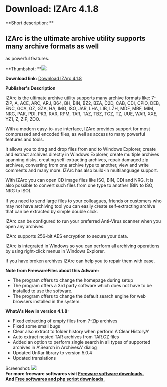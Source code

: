 # Download: IZArc 4.1.8

**Short description: **

## IZArc is the ultimate archive utility supports many archive formats as well
as powerful features.

  
**Thumbshot: **![](http://www.freewarefiles.com/screenshot/izarc_md.jpg)   
  
**Download link:** [Download IZArc 4.1.8](http://freesoftwares.boysofts.com/IZArc_program_24184.html)  
  

**Publisher's Description**  
  

IZArc is the ultimate archive utility supports many archive formats like:
7-ZIP, A, ACE, ARC, ARJ, B64, BH, BIN, BZ2, BZA, C2D, CAB, CDI, CPIO, DEB,
ENC, GCA, GZ, GZA, HA, IMG, ISO, JAR, LHA, LIB, LZH, MDF, MBF, MIM, NRG, PAK,
PDI, PK3, RAR, RPM, TAR, TAZ, TBZ, TGZ, TZ, UUE, WAR, XXE, YZ1, Z, ZIP, ZOO.

With a modern easy-to-use interface, IZArc provides support for most
compressed and encoded files, as well as access to many powerful features and
tools.

It allows you to drag and drop files from and to Windows Explorer, create and
extract archives directly in Windows Explorer, create multiple archives
spanning disks, creating self-extracting archives, repair damaged zip
archives, converting from one archive type to another, view and write comments
and many more. IZArc has also build-in multilanguage support.

With IZArc you can open CD image files like ISO, BIN, CDI and NRG. It is also
possible to convert such files from one type to another (BIN to ISO, NRG to
ISO).

If you need to send large files to your colleagues, friends or customers who
may not have archiving tool you can easily create self-extracting archive that
can be extracted by simple double click.

IZArc can be configured to run your preferred Anti-Virus scanner when you open
any archives.

IZArc supports 256-bit AES encryption to secure your data.

IZArc is integrated in Windows so you can perform all archiving operations by
using right-click menus in Windows Explorer.

If you have broken archives IZArc can help you to repair them with ease.

**Note from FreewareFiles about this Adware:**

  * The program offers to change the homepage during setup 
  * The program offers a 3rd party software which does not have to be installed to use the software. 
  * The program offers to change the default search engine for web browsers installed in the system. 

**WhatA's New in version 4.1.8:**

  * Fixed extracting of empty files from 7-Zip archives 
  * Fixed some small bugs 
  * Clear also extract to folder history when perform A'Clear HistoryA' 
  * Auto extract nested TAR archives from TAR.GZ files 
  * Added an option to perform single search in all types of supported archives in A'Search in ArchivesA' dialog 
  * Updated UnRar library to version 5.0.4 
  * Updated translations 

  
  
Screenshot: ![](http://www.freewarefiles.com/screenshot/izarc.jpg)  
**For more freeware softwares visit [Freeware software downloads.](http://freesoftwares.boysofts.com/)**   
**And [Free softwares and php script downloads.](http://www.boysofts.com/)**

